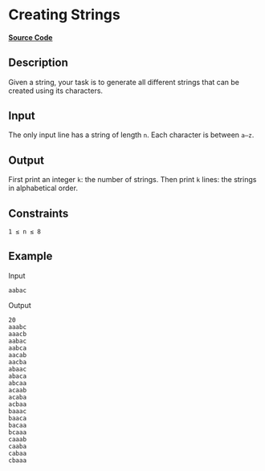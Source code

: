 # Creating Strings

#### [Source Code](https://github.com/beephsupreme/cses-rust/blob/master/src/solutions/creating_strings.rs)

## Description

Given a string, your task is to generate all different strings that can be created using its characters.

## Input

The only input line has a string of length `n`. Each character is between `a–z`.

## Output

First print an integer `k`: the number of strings. Then print `k` lines: the strings in alphabetical order.

## Constraints

`1 ≤ n ≤ 8`

## Example

Input

```
aabac
```

Output

```
20
aaabc
aaacb
aabac
aabca
aacab
aacba
abaac
abaca
abcaa
acaab
acaba
acbaa
baaac
baaca
bacaa
bcaaa
caaab
caaba
cabaa
cbaaa
```